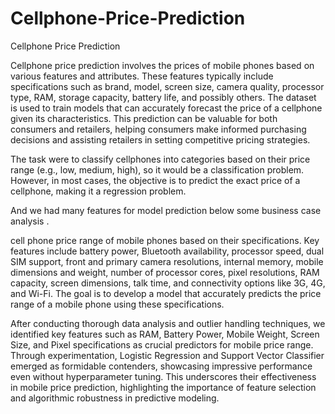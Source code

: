 # Cellphone-Price-Prediction
Cellphone Price Prediction

Cellphone price prediction involves the prices of mobile phones based on various features and attributes. These features typically include specifications such as brand, model, screen size, camera quality, processor type, RAM, storage capacity, battery life, and possibly others. The dataset is used to train models that can accurately forecast the price of a cellphone given its characteristics. This prediction can be valuable for both consumers and retailers, helping consumers make informed purchasing decisions and assisting retailers in setting competitive pricing strategies.

The task were to classify cellphones into categories based on their price range (e.g., low, medium, high), so it would be a classification problem. However, in most cases, the objective is to predict the exact price of a cellphone, making it a regression problem.

And we had many features for model prediction below some business case analysis .

cell phone price range of mobile phones based on their specifications. Key features include battery power, Bluetooth availability, processor speed, dual SIM support, front and primary camera resolutions, internal memory, mobile dimensions and weight, number of processor cores, pixel resolutions, RAM capacity, screen dimensions, talk time, and connectivity options like 3G, 4G, and Wi-Fi. The goal is to develop a model that accurately predicts the price range of a mobile phone using these specifications.

After conducting thorough data analysis and outlier handling techniques, we identified key features such as RAM, Battery Power, Mobile Weight, Screen Size, and Pixel specifications as crucial predictors for mobile price range. Through experimentation, Logistic Regression and Support Vector Classifier emerged as formidable contenders, showcasing impressive performance even without hyperparameter tuning. This underscores their effectiveness in mobile price prediction, highlighting the importance of feature selection and algorithmic robustness in predictive modeling.
